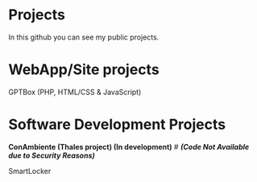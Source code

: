 # Projects
In this github you can see my public projects.
# WebApp/Site projects
GPTBox (PHP, HTML/CSS & JavaScript)

# Software Development Projects
**ConAmbiente (Thales project) (In development)** # ***(Code Not Available due to Security Reasons)***


SmartLocker 
